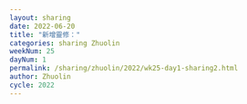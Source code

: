 ```yaml
---
layout: sharing
date: 2022-06-20
title: "新增靈修："
categories: sharing Zhuolin
weekNum: 25
dayNum: 1
permalink: /sharing/zhuolin/2022/wk25-day1-sharing2.html
author: Zhuolin
cycle: 2022
---  
```

